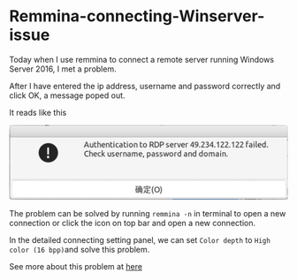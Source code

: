 # Remmina-connecting-Winserver-issue

Today when I use remmina to connect a remote server running Windows Server 2016, I met a problem. 

After I have entered the ip address, username and password correctly and click OK, a message poped out.

It reads like this

![rdp-problem](remmina-rdp.png)

The problem can be solved by running ```remmina -n``` in terminal to open a new connection or click the icon on top bar and open a new connection.

In the detailed connecting setting panel, we can set ```Color depth``` to ```High color (16 bpp)```and solve this problem.

See more about this problem at [here](https://unix.stackexchange.com/questions/440803/remmina-cant-remote-into-windows-server)
